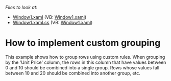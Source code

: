 <!-- default file list -->
*Files to look at*:

* [Window1.xaml](./CS/DXGrid_CustomGrouping/Window1.xaml) (VB: [Window1.xaml](./VB/DXGrid_CustomGrouping/Window1.xaml))
* [Window1.xaml.cs](./CS/DXGrid_CustomGrouping/Window1.xaml.cs) (VB: [Window1.xaml](./VB/DXGrid_CustomGrouping/Window1.xaml))
<!-- default file list end -->
# How to implement custom grouping


<p>This example shows how to group rows using custom rules. When grouping by the 'Unit Price' column, the rows in this column that have values between 0 and 10 should be combined into a single group. Rows whose values fall between 10 and 20 should be combined into another group, etc.</p>

<br/>


